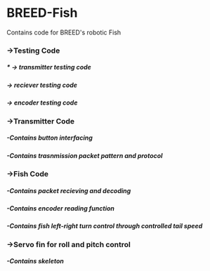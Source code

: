 # BREED-Fish
 Contains code for BREED's robotic Fish
 
 
 
 ### ->Testing Code
  ##### * -> transmitter testing code
  ##### -> reciever testing code
  ##### -> encoder testing code
 
 
 
 ### ->Transmitter Code
  ##### -Contains button interfacing
  ##### -Contains trasnmission packet pattern and protocol
 
 
 
 ### ->Fish Code
  ##### -Contains packet recieving and decoding
  ##### -Contains encoder reading function
  ##### -Contains fish left-right turn control through controlled tail speed
 
 
  
 ### ->Servo fin for roll and pitch control
  ##### -Contains skeleton



